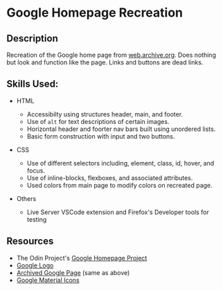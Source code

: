 # Google Homepage Recreation
## Description
Recreation of the Google home page from [web.archive.org](https://web.archive.org/web/20191130234759/https://www.google.com/). Does nothing but look and function like the page. Links and buttons are dead links.

## Skills Used:
* HTML
  * Accessibilty using structures header, main, and footer.
  * Use of `alt` for text descriptions of certain images.
  * Horizontal header and foorter nav bars built using unordered lists.
  * Basic form construction with input and two buttons.

* CSS
  * Use of different selectors including, element, class, id, hover, and focus.
  * Use of inline-blocks, flexboxes, and associated attributes.
  * Used colors from main page to modify colors on recreated page.

* Others
  * Live Server VSCode extension and Firefox's Developer tools for testing

## Resources
* The Odin Project's [Google Homepage Project](https://www.theodinproject.com/paths/foundations/courses/foundations/lessons/html-css)
* [Google Logo](https://www.google.com/images/branding/googlelogo/1x/googlelogo_color_272x92dp.png)
* [Archived Google Page](https://web.archive.org/web/20191130234759/https://www.google.com/) (same as above)
* [Google Material Icons](https://fonts.google.com/icons)